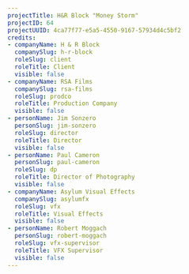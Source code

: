 ```yaml
---
projectTitle: H&R Block "Money Storm"
projectID: 64
projectUUID: 4ca77f77-e5a5-4550-9167-57934d4c5bf2
credits:
- companyName: H & R Block
  companySlug: h-r-block
  roleSlug: client
  roleTitle: Client
  visible: false
- companyName: RSA Films
  companySlug: rsa-films
  roleSlug: prodco
  roleTitle: Production Company
  visible: false
- personName: Jim Sonzero
  personSlug: jim-sonzero
  roleSlug: director
  roleTitle: Director
  visible: false
- personName: Paul Cameron
  personSlug: paul-cameron
  roleSlug: dp
  roleTitle: Director of Photography
  visible: false
- companyName: Asylum Visual Effects
  companySlug: asylumfx
  roleSlug: vfx
  roleTitle: Visual Effects
  visible: false
- personName: Robert Moggach
  personSlug: robert-moggach
  roleSlug: vfx-supervisor
  roleTitle: VFX Supervisor
  visible: false
---
```

